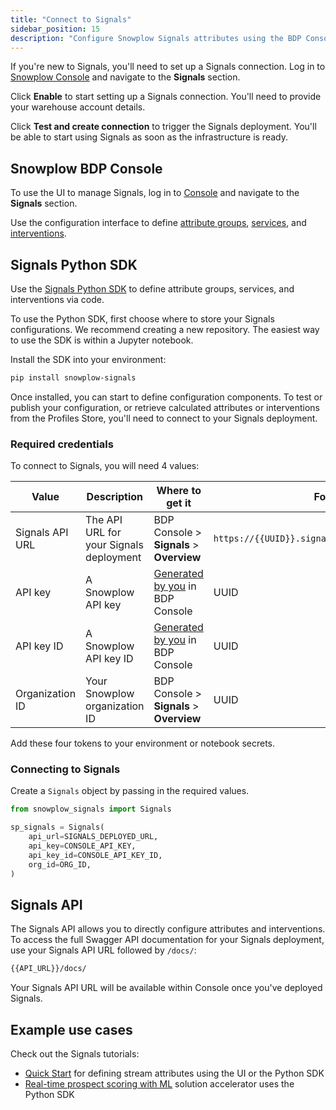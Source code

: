 ```yaml
---
title: "Connect to Signals"
sidebar_position: 15
description: "Configure Snowplow Signals attributes using the BDP Console, Python SDK, or API to start calculating behavioral insights."
---
```


If you're new to Signals, you'll need to set up a Signals connection. Log in to [Snowplow Console](https://console.snowplowanalytics.com) and navigate to the **Signals** section.

<!-- TODO image initial landing page no deployment -->

Click **Enable** to start setting up a Signals connection. You'll need to provide your warehouse account details.

<!-- TODO image setup page -->

Click **Test and create connection** to trigger the Signals deployment. You'll be able to start using Signals as soon as the infrastructure is ready.

## Snowplow BDP Console

To use the UI to manage Signals, log in to [Console](https://console.snowplowanalytics.com) and navigate to the **Signals** section.

Use the configuration interface to define [attribute groups](/docs/signals/define-attributes/attribute-groups/index.md), [services](/docs/signals/define-attributes/services/index.md), and [interventions](/docs/signals/define-interventions/index.md).

<!-- TODO image initial landing page -->

## Signals Python SDK

Use the [Signals Python SDK](https://github.com/snowplow-incubator/snowplow-signals-sdk) to define attribute groups, services, and interventions via code.

To use the Python SDK, first choose where to store your Signals configurations. We recommend creating a new repository. The easiest way to use the SDK is within a Jupyter notebook.

Install the SDK into your environment:

```bash
pip install snowplow-signals
```

Once installed, you can start to define configuration components. To test or publish your configuration, or retrieve calculated attributes or interventions from the Profiles Store, you'll need to connect to your Signals deployment.

### Required credentials

To connect to Signals, you will need 4 values:

| Value           | Description                             | Where to get it                                                      | Format                                           |
| --------------- | --------------------------------------- | -------------------------------------------------------------------- | ------------------------------------------------ |
| Signals API URL | The API URL for your Signals deployment | BDP Console > **Signals** > **Overview**                             | `https://{{UUID}}.signals.snowplowanalytics.com` |
| API key         | A Snowplow API key                      | [Generated by you](/docs/account-management/index.md) in BDP Console | UUID                                             |
| API key ID      | A Snowplow API key ID                   | [Generated by you](/docs/account-management/index.md) in BDP Console | UUID                                             |
| Organization ID | Your Snowplow organization ID           | BDP Console > **Signals** > **Overview**                             | UUID                                             |

Add these four tokens to your environment or notebook secrets.

### Connecting to Signals

Create a `Signals` object by passing in the required values.

```python
from snowplow_signals import Signals

sp_signals = Signals(
    api_url=SIGNALS_DEPLOYED_URL,
    api_key=CONSOLE_API_KEY,
    api_key_id=CONSOLE_API_KEY_ID,
    org_id=ORG_ID,
)
```

## Signals API

The Signals API allows you to directly configure attributes and interventions. To access the full Swagger API documentation for your Signals deployment, use your Signals API URL followed by `/docs/`:

```bash
{{API_URL}}/docs/
```

Your Signals API URL will be available within Console once you've deployed Signals.

## Example use cases

Check out the Signals tutorials:
* [Quick Start](/tutorials/signals-quickstart/start) for defining stream attributes using the UI or the Python SDK
* [Real-time prospect scoring with ML](/tutorials/signals-ml-prospect-scoring/intro) solution accelerator uses the Python SDK
